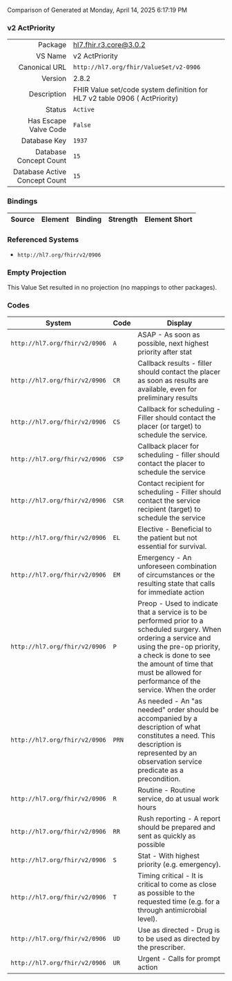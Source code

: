 Comparison of 
Generated at Monday, April 14, 2025 6:17:19 PM

### v2 ActPriority

|      |     |
| ---: | --- |
| Package | hl7.fhir.r3.core@3.0.2 |
| VS Name | v2 ActPriority |
| Canonical URL | `http://hl7.org/fhir/ValueSet/v2-0906` |
| Version | 2.8.2 |
| Description | FHIR Value set/code system definition for HL7 v2 table 0906 ( ActPriority) |
| Status | `Active` |
| Has Escape Valve Code | `False` |
| Database Key | `1937` |
| Database Concept Count | `15` |
| Database Active Concept Count | `15` |
### Bindings

| Source | Element | Binding | Strength | Element Short |
| ------ | ------- | ------- | -------- | ------------- |

### Referenced Systems

* `http://hl7.org/fhir/v2/0906`
### Empty Projection

This Value Set resulted in no projection (no mappings to other packages).

### Codes

| System | Code | Display |
| ------ | ---- | ------- |
| `http://hl7.org/fhir/v2/0906` | `A` | ASAP - As soon as possible, next highest priority after stat |
| `http://hl7.org/fhir/v2/0906` | `CR` | Callback results - filler should contact the placer as soon as results are available, even for preliminary results |
| `http://hl7.org/fhir/v2/0906` | `CS` | Callback for scheduling - Filler should contact the placer (or target) to schedule the service. |
| `http://hl7.org/fhir/v2/0906` | `CSP` | Callback placer for scheduling - filler should contact the placer to schedule the service |
| `http://hl7.org/fhir/v2/0906` | `CSR` | Contact recipient for scheduling - Filler should contact the service recipient (target) to schedule the service |
| `http://hl7.org/fhir/v2/0906` | `EL` | Elective - Beneficial to the patient but not essential for survival. |
| `http://hl7.org/fhir/v2/0906` | `EM` | Emergency - An unforeseen combination of circumstances or the resulting state that calls for immediate action |
| `http://hl7.org/fhir/v2/0906` | `P` | Preop - Used to indicate that a service is to be performed prior to a scheduled surgery.  When ordering a service and using the pre-op priority, a check is done to see the amount of time that must be allowed for performance of the service.  When the order |
| `http://hl7.org/fhir/v2/0906` | `PRN` | As needed - An "as needed" order should be accompanied by a description of what constitutes a need.  This description is represented by an observation service predicate as a precondition. |
| `http://hl7.org/fhir/v2/0906` | `R` | Routine - Routine service, do at usual work hours |
| `http://hl7.org/fhir/v2/0906` | `RR` | Rush reporting - A report should be prepared and sent as quickly as possible |
| `http://hl7.org/fhir/v2/0906` | `S` | Stat - With highest priority (e.g. emergency). |
| `http://hl7.org/fhir/v2/0906` | `T` | Timing critical - It is critical to come as close as possible to the requested time (e.g. for a through antimicrobial level). |
| `http://hl7.org/fhir/v2/0906` | `UD` | Use as directed - Drug is to be used as directed by the prescriber. |
| `http://hl7.org/fhir/v2/0906` | `UR` | Urgent - Calls for prompt action |
